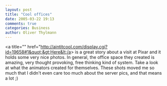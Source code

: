 ```yaml
---
layout: post
title: "Cool offices"
date: 2005-03-22 19:13
comments: true
categories: Business
author: Oliver Thylmann
---
```



&lt;a title=&quot;&quot; href=&quot;http://aintitcool.com/display.cgi?id=19658#1&quot;&gt;Here&lt;/a&gt; is a great story about a visit at Pixar and it holds some very nice photos. In general, the office space they created is amazing, very thought provoking, free thinking  kind of system. Take a look at what the animators created for themselves. These shots moved me so much that I didn't even care too much about the server pics, and that means a lot ;)


